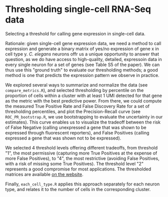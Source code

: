 # Thresholding single-cell RNA-Seq data
Selecting a threshold for calling gene expression in single-cell data.

Rationale: given single-cell gene expression data, we need a method to call expression and generate a binary matrix of yes/no expression of gene x in cell type y. *C. elegans* neurons offr us a unique opportunity to answer that question, as we do have access to high-quality, detailed, expressoin data in every single neuron for a set of genes (see Table S5 of the paper). We can thus use this "ground truth" to evaluate our thresholding methods; a good method is one that predicts the expression pattern we observe in practice.

We explored several ways to summarize and normalize the data (see `compare_metrics.R`), and selected thresholding by percentile on the proportion of cells within a cluster with at least 1 UMI detected for that gene as the metric with the best predictive power. From there, we could compute the measured True Positive Rate and False Discovery Rate for a set of thresholding percentiles, and plot the Precision-Recall curve (see `ROC_PR_bootstrap.R`, we use bootstrapping to evaluate the uncertainty in our estimates). This curve enables us to visualize the tradeoff between the risk of False Negative (calling unexpressed a gene that was shown to be expressed through fluorescent reporters), and False Positives (calling expressed a gene that was shown not to be expressed).

We selected 4 threshold levels offering different tradeoffs, from threshold "1", the most permissive (capturing more True Positives at the expense of more False Positives), to "4", the most restrictive (avoiding False Positives, with a risk of missing some True Positives). The threshold level "2" represents a good compromise for most applications. The thresholded matrices are available [on the website](http://www.cengen.org/downloads/).

Finally, `each_cell_type.R` applies this approach separately for each neuron type, and relates it to the number of cells in the corresponding cluster.
